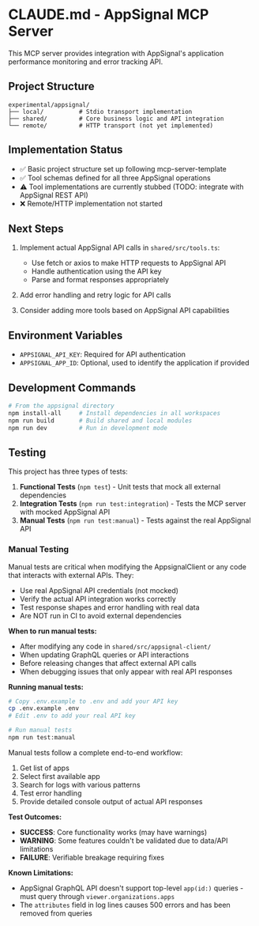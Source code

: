 # CLAUDE.md - AppSignal MCP Server

This MCP server provides integration with AppSignal's application performance monitoring and error tracking API.

## Project Structure

```
experimental/appsignal/
├── local/          # Stdio transport implementation
├── shared/         # Core business logic and API integration
└── remote/         # HTTP transport (not yet implemented)
```

## Implementation Status

- ✅ Basic project structure set up following mcp-server-template
- ✅ Tool schemas defined for all three AppSignal operations
- ⚠️ Tool implementations are currently stubbed (TODO: integrate with AppSignal REST API)
- ❌ Remote/HTTP implementation not started

## Next Steps

1. Implement actual AppSignal API calls in `shared/src/tools.ts`:

   - Use fetch or axios to make HTTP requests to AppSignal API
   - Handle authentication using the API key
   - Parse and format responses appropriately

2. Add error handling and retry logic for API calls

3. Consider adding more tools based on AppSignal API capabilities

## Environment Variables

- `APPSIGNAL_API_KEY`: Required for API authentication
- `APPSIGNAL_APP_ID`: Optional, used to identify the application if provided

## Development Commands

```bash
# From the appsignal directory
npm install-all     # Install dependencies in all workspaces
npm run build       # Build shared and local modules
npm run dev         # Run in development mode
```

## Testing

This project has three types of tests:

1. **Functional Tests** (`npm test`) - Unit tests that mock all external dependencies
2. **Integration Tests** (`npm run test:integration`) - Tests the MCP server with mocked AppSignal API
3. **Manual Tests** (`npm run test:manual`) - Tests against the real AppSignal API

### Manual Testing

Manual tests are critical when modifying the AppsignalClient or any code that interacts with external APIs. They:

- Use real AppSignal API credentials (not mocked)
- Verify the actual API integration works correctly
- Test response shapes and error handling with real data
- Are NOT run in CI to avoid external dependencies

**When to run manual tests:**

- After modifying any code in `shared/src/appsignal-client/`
- When updating GraphQL queries or API interactions
- Before releasing changes that affect external API calls
- When debugging issues that only appear with real API responses

**Running manual tests:**

```bash
# Copy .env.example to .env and add your API key
cp .env.example .env
# Edit .env to add your real API key

# Run manual tests
npm run test:manual
```

Manual tests follow a complete end-to-end workflow:

1. Get list of apps
2. Select first available app
3. Search for logs with various patterns
4. Test error handling
5. Provide detailed console output of actual API responses

**Test Outcomes:**

- **SUCCESS**: Core functionality works (may have warnings)
- **WARNING**: Some features couldn't be validated due to data/API limitations
- **FAILURE**: Verifiable breakage requiring fixes

**Known Limitations:**

- AppSignal GraphQL API doesn't support top-level `app(id:)` queries - must query through `viewer.organizations.apps`
- The `attributes` field in log lines causes 500 errors and has been removed from queries

